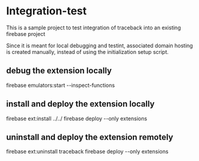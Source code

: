 # Integration-test

This is a sample project to test integration of traceback into an existing firebase project

Since it is meant for local debugging and testint, associated domain hosting is created manually,
instead of using the initialization setup script.

## debug the extension locally
firebase emulators:start --inspect-functions

## install and deploy the extension locally
firebase ext:install  ../../ 
firebase deploy --only extensions

## uninstall and deploy the extension remotely
firebase ext:uninstall  traceback
firebase deploy --only extensions

